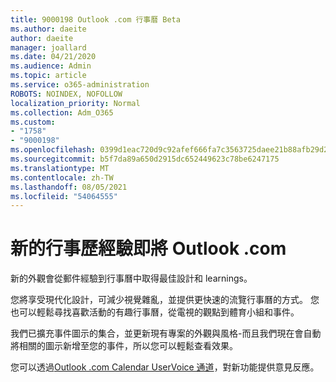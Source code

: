 ```yaml
---
title: 9000198 Outlook .com 行事曆 Beta
ms.author: daeite
author: daeite
manager: joallard
ms.date: 04/21/2020
ms.audience: Admin
ms.topic: article
ms.service: o365-administration
ROBOTS: NOINDEX, NOFOLLOW
localization_priority: Normal
ms.collection: Adm_O365
ms.custom:
- "1758"
- "9000198"
ms.openlocfilehash: 0399d1eac720d9c92afef666fa7c3563725daee21b88afb29d2d3abdb1501b58
ms.sourcegitcommit: b5f7da89a650d2915dc652449623c78be6247175
ms.translationtype: MT
ms.contentlocale: zh-TW
ms.lasthandoff: 08/05/2021
ms.locfileid: "54064555"
---
```

# <a name="new-calendar-experiences-coming-to-outlookcom"></a>新的行事歷經驗即將 Outlook .com

新的外觀會從郵件經驗到行事曆中取得最佳設計和 learnings。

您將享受現代化設計，可減少視覺雜亂，並提供更快速的流覽行事曆的方式。 您也可以輕鬆尋找喜歡活動的有趣行事曆，從電視的觀點到體育小組和事件。

我們已擴充事件圖示的集合，並更新現有專案的外觀與風格-而且我們現在會自動將相關的圖示新增至您的事件，所以您可以輕鬆查看效果。

您可以透過[Outlook .com Calendar UserVoice 通道](https://go.microsoft.com/fwlink/?linkid=2103075)，對新功能提供意見反應。